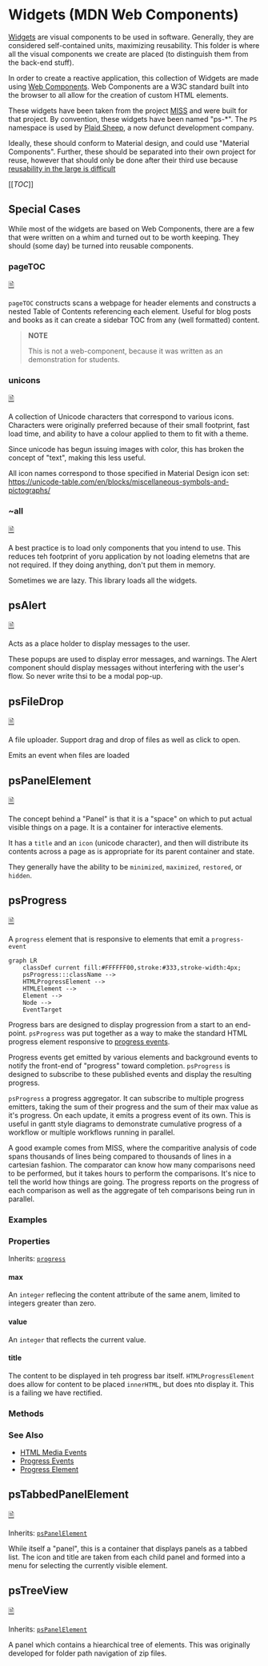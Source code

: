 # Widgets (MDN Web Components)

[Widgets](https://en.wikipedia.org/wiki/Widget#Computing) are visual components
to be used in software. Generally, they are considered self-contained
units, maximizing reusability. This folder is where all the visual components
we create are placed (to distinguish them from the back-end stuff).

In order to create a reactive application, this collection of Widgets
are made using
[Web Components](https://developer.mozilla.org/en-US/docs/Web/Web_Components).
Web Components are a W3C standard built into the browser to all allow
for the creation of custom HTML elements.

These widgets have been taken from the project [MISS](https://gitlab.com/jefferey-cave/miss)
and were built for that project. By convention, these widgets have been
named "ps-*". The `PS` namespace is used by [Plaid Sheep](https://plaidsheep.ca/),
a now defunct development company.

Ideally, these should conform to Material design, and could use "Material
Components". Further, these should be separated into their own project
for reuse, however that should only be done after their third use because
[reusability in the large is difficult](https://amzn.to/3oUqwMM)

[[_TOC_]]

## Special Cases

While most of the widgets are based on Web Components, there are a few
that were written on a whim and turned out to be worth keeping. They should
(some day) be turned into reusable components.

### pageTOC

[🗎](https://gitlab.com/dpub/barcode-epub/-/blob/master/www/lib/widgets/pageTOC.js)

`pageTOC` constructs scans a webpage for header elements and constructs
a nested Table of Contents referencing each element. Useful for blog posts
and books as it can create a sidebar TOC from any (well formatted) content.

> **NOTE**
>
> This is not a web-component, because it was written as an demonstration
> for students.

### unicons
[🗎](https://gitlab.com/dpub/barcode-epub/-/blob/master/www/lib/widgets/unicons.js)

A collection of Unicode characters that correspond to various icons. Characters
were originally preferred because of their small footprint, fast load
time, and ability to have a colour applied to them to fit with a theme.

Since unicode has begun issuing images with color, this has broken the
concept of "text", making this less useful.

All icon names correspond to those specified in Material Design icon set:
https://unicode-table.com/en/blocks/miscellaneous-symbols-and-pictographs/


### ~all
[🗎](https://gitlab.com/dpub/barcode-epub/-/blob/master/www/lib/widgets/~all.js)

A best practice is to load only components that you intend to use. This
reduces teh footprint of yoru application by not loading elemetns that
are not required. If they doing anything, don't put them in memory.

Sometimes we are lazy. This library loads all the widgets.

## psAlert

[🗎](https://gitlab.com/dpub/barcode-epub/-/blob/master/www/lib/widgets/psAlert.js)

Acts as a place holder to display messages to the user.

These popups are used to display error messages, and warnings. The Alert
component should display messages without interfering with the user's
flow. So never write thsi to be a modal pop-up.

## psFileDrop

[🗎](https://gitlab.com/dpub/barcode-epub/-/blob/master/www/lib/widgets/psFileDrop.js)

A file uploader. Support drag and drop of files as well as click to open.

Emits an event when files are loaded

## psPanelElement
[🗎](https://gitlab.com/dpub/barcode-epub/-/blob/master/www/lib/widgets/psPanelElement.js)

The concept behind a "Panel" is that it is a "space" on which to put actual
visible things on a page. It is a container for interactive elements.

It has a `title` and an `icon` (unicode character), and then will distribute
its contents across a page as is appropriate for its parent container
and state.

They generally have the ability to be `minimized`, `maximized`, `restored`, or `hidden`.

## psProgress
[🗎](https://gitlab.com/dpub/barcode-epub/-/blob/master/www/lib/widgets/psProgress.js)

A `progress` element that is responsive to elements that emit a `progress-event`

``` mermaid
graph LR
    classDef current fill:#FFFFFF00,stroke:#333,stroke-width:4px;
    psProgress:::className -->
    HTMLProgressElement -->
    HTMLElement -->
    Element -->
    Node -->
    EventTarget

```

Progress bars are designed to display progression from a start to an end-point.
`psProgress` was put together as a way to make the standard HTML progress
element responsive to
[progress events](https://developer.mozilla.org/en-US/docs/Web/API/HTMLMediaElement/progress_event).

Progress events get emitted by various elements and background events
to notify the front-end of "progress" toward completion. `psProgress`
is designed to subscribe to these published events and display the resulting
progress.

`psProgress` a progress aggregator. It can subscribe to multiple progress
emitters, taking the sum of their progress and the sum of their max value
as it's progress. On each update, it emits a progress event of its own.
This is useful in gantt style diagrams to demonstrate cumulative progress
of a workflow or multiple workflows running in parallel.

A good example comes from MISS, where the comparitive analysis of code
spans thousands of lines being compared to thousands of lines in a cartesian
fashion. The comparator can know how many comparisons need to be performed,
but it takes hours to perform the comparisons. It's nice to tell the world
how things are going. The progress reports on the progress of each comparison
as well as the aggregate of teh comparisons being run in parallel.


### Examples


### Properties

Inherits: [`progress`](https://developer.mozilla.org/en-US/docs/Web/HTML/Element/progress)

#### max

An `integer` reflecing the content attribute of the same anem, limited
to integers greater than zero.

#### value

An `integer` that reflects the current value.

#### title

The content to be displayed in teh progress bar itself. `HTMLProgressElement`
does allow for content to be placed `innerHTML`, but does nto display it.
This is a failing we have rectified.

### Methods


### See Also

* [HTML Media Events](https://html.spec.whatwg.org/multipage/media.html#event-media-progress)
* [Progress Events](https://developer.mozilla.org/en-US/docs/Web/API/HTMLMediaElement/progress_event)
* [Progress Element](https://developer.mozilla.org/en-US/docs/Web/HTML/Element/progress)

## psTabbedPanelElement
[🗎](https://gitlab.com/dpub/barcode-epub/-/blob/master/www/lib/widgets/psTabbedPanelElement.js)

Inherits: [`psPanelElement`](https://developer.mozilla.org/en-US/docs/Web/HTML/Element/progress)

While itself a "panel", this is a container that displays panels as a
tabbed list. The icon and title are taken from each child panel and formed
into a menu for selecting the currently visible element.

## psTreeView
[🗎](https://gitlab.com/dpub/barcode-epub/-/blob/master/www/lib/widgets/psTreeView.js)

Inherits: [`psPanelElement`](https://developer.mozilla.org/en-US/docs/Web/HTML/Element/progress)


A panel which contains a hiearchical tree of elements. This was originally
developed for folder path navigation of zip files.

